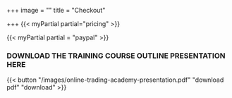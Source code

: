+++
image = ""
title = "Checkout"

+++
{{< myPartial partial="pricing" >}}

{{< myPartial partial = "paypal" >}}

### DOWNLOAD THE TRAINING COURSE OUTLINE PRESENTATION HERE

{{< button "/images/online-trading-academy-presentation.pdf" "download pdf" "download" >}}
